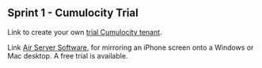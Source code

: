 ## Sprint 1 - Cumulocity Trial

Link to create your own [trial Cumulocity tenant](http://www.cumulocity.com/try-for-free/).

Link [Air Server Software](http://www.airserver.com/), for mirroring an iPhone screen onto a Windows or Mac desktop. A free trial is available.
